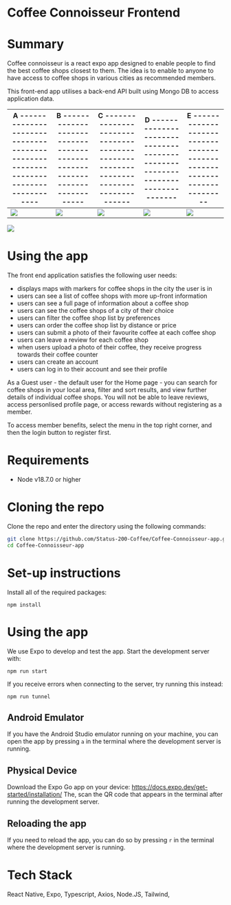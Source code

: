# Coffee Connoisseur Frontend

# Summary
Coffee connoisseur is a react expo app designed to enable people to find the best coffee shops closest to them.
The idea is to enable to anyone to have access to coffee shops in various cities as recommended members.

This front-end app utilises a back-end API built using Mongo DB to access application data.

| A ----------------------------------------------------------------------------------| B --------------------------------------------------------------------------| C -------------------------------------------------------------------------------------| D -----------------------------------------------------------------------------| E -----------------------------------------------------------------------|
|-------------------------------------------------------------------------------------|-----------------------------------------------------------------------------|----------------------------------------------------------------------------------------|--------------------------------------------------------------------------------|--------------------------------------------------------------------------|
| ![](https://files.slack.com/files-pri/T01KPE0QGCD-F06SJC5KJ23/favouriteandrate.gif) | ![](https://files.slack.com/files-pri/T01KPE0QGCD-F06SW1NGTQD/homepage.gif) | ![](https://files.slack.com/files-pri/T01KPE0QGCD-F06SJC7RAUF/mapclickthroughzoom.gif) | ![](https://files.slack.com/files-pri/T01KPE0QGCD-F06T1CYT944/profilepage.gif) | ![](https://files.slack.com/files-pri/T01KPE0QGCD-F06TMNJPADN/login.gif) |

![](https://files.slack.com/files-pri/T01KPE0QGCD-F06SJC5KJ23/favouriteandrate.gif)

# Using the app
The front end application satisfies the following user needs:

- displays maps with markers for coffee shops in the city the user is in
- users can see a list of coffee shops with more up-front information
- users can see a full page of information about a coffee shop
- users can see the coffee shops of a city of their choice
- users can filter the coffee shop list by preferences
- users can order the coffee shop list by distance or price
- users can submit a photo of their favourite coffee at each coffee shop
- users can leave a review for each coffee shop
- when users upload a photo of their coffee, they receive progress towards their coffee counter
- users can create an account
- users can log in to their account and see their profile

As a Guest user - the default user for the Home page - you can search for coffee shops in your local area, filter and sort results, and view further details of individual coffee shops. You will not be able to leave reviews, access personlised profile page, or access rewards without registering as a member. 

To access member benefits, select the menu in the top right corner, and then the login button to register first.

# Requirements

- Node v18.7.0 or higher

# Cloning the repo

Clone the repo and enter the directory using the following commands:
```bash
git clone https://github.com/Status-200-Coffee/Coffee-Connoisseur-app.git
cd Coffee-Connoisseur-app
```

# Set-up instructions

Install all of the required packages:
```
npm install
```

# Using the app

We use Expo to develop and test the app. Start the development server with:
```
npm run start
```

If you receive errors when connecting to the server, try running this instead:
```
npm run tunnel
```

## Android Emulator

If you have the Android Studio emulator running on your machine, you can open the app
by pressing `a` in the terminal where the development server is running.

## Physical Device

Download the Expo Go app on your device: https://docs.expo.dev/get-started/installation/
The, scan the QR code that appears in the terminal after running the development server.

## Reloading the app

If you need to reload the app, you can do so by pressing `r` in the terminal where
the development server is running.

# Tech Stack
React Native, Expo, Typescript, Axios, Node.JS, Tailwind, 

